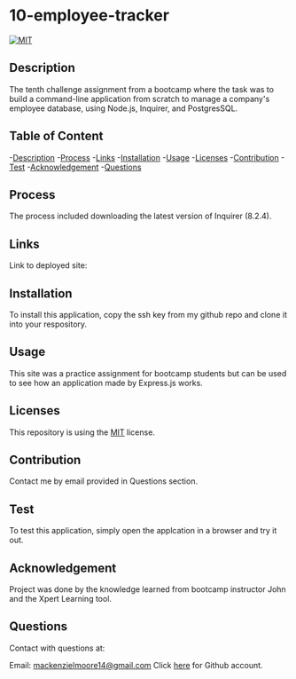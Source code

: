 # 10-employee-tracker

[![MIT](https://img.shields.io/badge/License-MIT-yellow.svg)](https://opensource.org/licenses/MIT)
  

## Description
The tenth challenge assignment from a bootcamp where the task was to build a command-line application from scratch to manage a company's employee database, using Node.js, Inquirer, and PostgresSQL.


## Table of Content
-[Description](#Description)
-[Process](#Process)
-[Links](#Links)
-[Installation](#Installation)
-[Usage](#Usage)
-[Licenses](#Licenses)
-[Contribution](#Contribution)
-[Test](#Test)
-[Acknowledgement](#Acknowledgement)
-[Questions](#Questions)


## Process
The process included downloading the latest version of Inquirer (8.2.4).


## Links
Link to deployed site: 

## Installation
To install this application, copy the ssh key from my github repo and clone it into your respository.


## Usage
This site was a practice assignment for bootcamp students but can be used to see how an application made by Express.js works. 


## Licenses
This repository is using the [MIT](https://opensource.org/licenses/MIT) license.


## Contribution
Contact me by email provided in Questions section.


## Test
To test this application, simply open the applcation in a browser and try it out.


## Acknowledgement
Project was done by the knowledge learned from bootcamp instructor John and the Xpert Learning tool.


## Questions
Contact with questions at:

Email: mackenzielmoore14@gmail.com
Click [here](https://github.com/mackemo) for Github account.